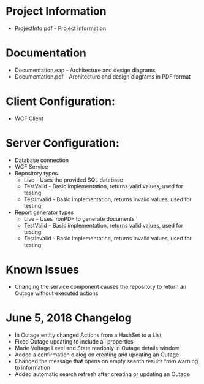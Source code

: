 # Project Information
* ProjectInfo.pdf	- Project information

# Documentation
* Documentation.eap	- Architecture and design diagrams
* Documentation.pdf	- Architecture and design diagrams in PDF format

# Client Configuration:
* WCF Client

# Server Configuration:
* Database connection
* WCF Service
* Repository types
	- Live			- Uses the provided SQL database
	- TestValid		- Basic implementation, returns valid values, used for testing
	- TestInvalid	- Basic implementation, returns invalid values, used for testing
* Report generator types
	- Live			- Uses IronPDF to generate documents
	- TestValid		- Basic implementation, returns valid values, used for testing
	- TestInvalid	- Basic implementation, returns invalid values, used for testing

# Known Issues
* Changing the service component causes the repository to return an Outage without executed actions

# June 5, 2018 Changelog
* In Outage entity changed Actions from a HashSet to a List
* Fixed Outage updating to include all properties
* Made Voltage Level and State readonly in Outage details window
* Added a confirmation dialog on creating and updating an Outage
* Changed the message that opens on empty search results from warning to information
* Added automatic search refresh after creating or updating an Outage